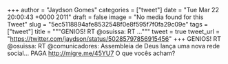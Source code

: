 
+++
author = "Jaydson Gomes"
categories = ["tweet"]
date = "Tue Mar 22 20:00:43 +0000 2011"
draft = false
image = "No media found for this Tweet"
slug = "5ec5118894afe8532548f0e8f595f7f0fa29c09e"
tags = ["tweet"]
title = """GENIOS!  RT @osuissa: RT ..."""
tweet = true
tweet_url = "https://twitter.com/jaydson/status/50285797856915456"
+++
GENIOS!  RT @osuissa: RT @comunicadores: Assembleia de Deus lança uma nova rede social... PAGA http://migre.me/45YU7 O que vocês acham?
